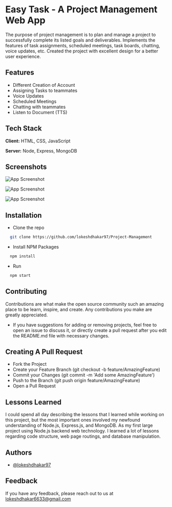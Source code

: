 
# Easy Task - A Project Management Web App

The purpose of project management is to plan and manage a project to successfully complete its listed goals and deliverables. Implements the features of task assignments, scheduled meetings, task boards, chatting, voice updates, etc. Created the project with excellent design for a better user experience. 

## Features

- Different Creation of Account
- Assigning Tasks to teammates
- Voice Updates
- Scheduled Meetings
- Chatting with teammates
- Listen to Document (TTS)
## Tech Stack

**Client:** HTML, CSS, JavaScript

**Server:** Node, Express, MongoDB


## Screenshots

![App Screenshot](https://lokeshdhakar97.github.io/My-Portfolio/assests/images/compress-main.png)

![App Screenshot](https://lokeshdhakar97.github.io/My-Portfolio/assests/images/compress-second.png)

![App Screenshot](https://lokeshdhakar97.github.io/My-Portfolio/assests/images/compress-third.png)

## Installation

- Clone the repo 

```bash
  git clone https://github.com/lokeshdhakar97/Project-Management
```
- Install NPM Packages

```bash
  npm install
```

- Run 


```bash
  npm start
```

## Contributing
Contributions are what make the open source community such an amazing place to be learn, inspire, and create. Any contributions you make are greatly appreciated.

- If you have suggestions for adding or removing projects, feel free to open an issue to discuss it, or directly create a pull request after you edit the README.md file with necessary changes.

## Creating A Pull Request

- Fork the Project
- Create your Feature Branch (git checkout -b feature/AmazingFeature)
- Commit your Changes (git commit -m 'Add some AmazingFeature')
- Push to the Branch (git push origin feature/AmazingFeature)
- Open a Pull Request

## Lessons Learned

I could spend all day describing the lessons that I learned while working on this project, but the most important ones involved my newfound understanding of Node.js, Express.js, and MongoDB. As my first large project using Node.js backend web technology. I learned a lot of lessons regarding code structure, web page routings, and database manipulation.
## Authors

- [@lokeshdhakar97](https://github.com/lokeshdhakar97)


## Feedback

If you have any feedback, please reach out to us at lokeshdhakar6633@gmail.com


